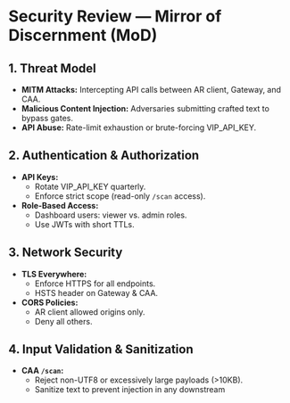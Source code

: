 # Security Review — Mirror of Discernment (MoD)

## 1. Threat Model
- **MITM Attacks:** Intercepting API calls between AR client, Gateway, and CAA.  
- **Malicious Content Injection:** Adversaries submitting crafted text to bypass gates.  
- **API Abuse:** Rate-limit exhaustion or brute-forcing VIP_API_KEY.

## 2. Authentication & Authorization
- **API Keys:**  
  - Rotate VIP_API_KEY quarterly.  
  - Enforce strict scope (read-only `/scan` access).  
- **Role-Based Access:**  
  - Dashboard users: viewer vs. admin roles.  
  - Use JWTs with short TTLs.

## 3. Network Security
- **TLS Everywhere:**  
  - Enforce HTTPS for all endpoints.  
  - HSTS header on Gateway & CAA.  
- **CORS Policies:**  
  - AR client allowed origins only.  
  - Deny all others.

## 4. Input Validation & Sanitization
- **CAA `/scan`:**  
  - Reject non-UTF8 or excessively large payloads (>10KB).  
  - Sanitize text to prevent injection in any downstream

